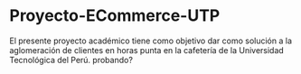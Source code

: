 # Proyecto-ECommerce-UTP
El presente proyecto académico tiene como objetivo dar como solución a la aglomeración de clientes en horas punta en la cafetería de la Universidad Tecnológica del Perú. probando?
